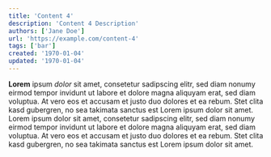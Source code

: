 ```yaml
---
title: 'Content 4'
description: 'Content 4 Description'
authors: ['Jane Doe']
url: 'https://example.com/content-4'
tags: ['bar']
created: '1970-01-04'
updated: '1970-01-04'
---
```


**Lorem** ipsum _dolor_ sit amet, consetetur sadipscing elitr, sed diam nonumy eirmod tempor invidunt ut labore et dolore magna aliquyam erat, sed diam voluptua. At vero eos et accusam et justo duo dolores et ea rebum. Stet clita kasd gubergren, no sea takimata sanctus est Lorem ipsum dolor sit amet. Lorem ipsum dolor sit amet, consetetur sadipscing elitr, sed diam nonumy eirmod tempor invidunt ut labore et dolore magna aliquyam erat, sed diam voluptua. At vero eos et accusam et justo duo dolores et ea rebum. Stet clita kasd gubergren, no sea takimata sanctus est Lorem ipsum dolor sit amet.
